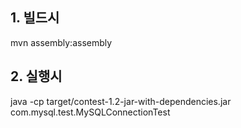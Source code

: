 ## 1. 빌드시

mvn assembly:assembly

## 2. 실행시

java -cp target/contest-1.2-jar-with-dependencies.jar com.mysql.test.MySQLConnectionTest
